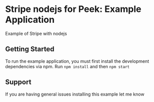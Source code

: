 # Stripe nodejs for Peek: Example Application
 
Example of Stripe with nodejs

## Getting Started

To run the example application, you must first install the development dependencies via npm.
Run `npm install` and then `npm start`


## Support

If you are having general issues installing this example let me know
